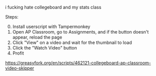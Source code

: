i fucking hate collegeboard and my stats class

Steps:

0) Install userscript with Tampermonkey 
1) Open AP Classroom, go to Assignments, and if the button doesn't appear, reload the page
2) Click "View" on a video and wait for the thumbnail to load
3) Click the "Watch Video" button
4) Profit

https://greasyfork.org/en/scripts/462121-collegeboard-ap-classroom-video-skipper